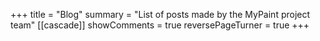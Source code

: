 +++
title = "Blog"
summary = "List of posts made by the MyPaint project team"
[[cascade]]
showComments = true
reversePageTurner = true
+++
